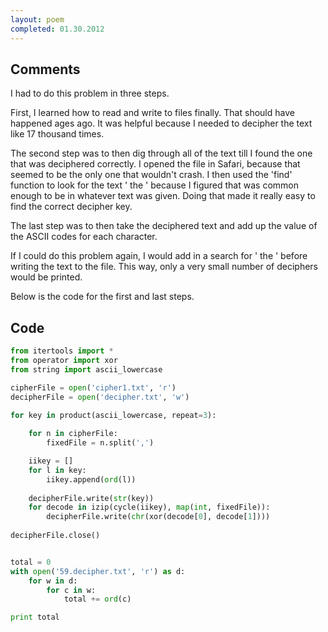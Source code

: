 ```yaml
---
layout: poem
completed: 01.30.2012
---
```


## Comments

I had to do this problem in three steps.

First, I learned how to read and write to files finally. That should have
happened ages ago. It was helpful because I needed to decipher the text like 17
thousand times.

The second step was to then dig through all of the text till I found the one
that was deciphered correctly. I opened the file in Safari, because that seemed
to be the only one that wouldn't crash. I then used the 'find' function to look
for the text ' the ' because I figured that was common enough to be in whatever
text was given. Doing that made it really easy to find the correct decipher
key.

The last step was to then take the deciphered text and add up the value of the
ASCII codes for each character.

If I could do this problem again, I would add in a search for ' the ' before
writing the text to the file. This way, only a very small number of deciphers
would be printed.

Below is the code for the first and last steps.

## Code

```python
from itertools import *
from operator import xor
from string import ascii_lowercase

cipherFile = open('cipher1.txt', 'r')
decipherFile = open('decipher.txt', 'w')

for key in product(ascii_lowercase, repeat=3):
	
	for n in cipherFile:
		fixedFile = n.split(',')

	iikey = []
	for l in key:
		iikey.append(ord(l)) 
	
	decipherFile.write(str(key))
	for decode in izip(cycle(iikey), map(int, fixedFile)):
		decipherFile.write(chr(xor(decode[0], decode[1])))
	
decipherFile.close()


total = 0
with open('59.decipher.txt', 'r') as d:
	for w in d:
		for c in w:
			total += ord(c)

print total
```
